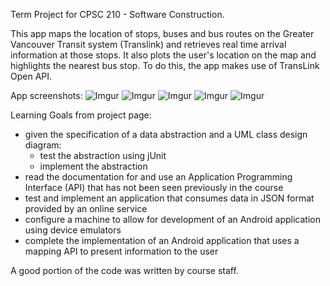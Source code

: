 Term Project for CPSC 210 - Software Construction.

This app maps the location of stops, buses and bus routes on the Greater Vancouver Transit system (Translink) and retrieves real time arrival information at those stops. It also plots the user's location on the map and highlights the nearest bus stop. To do this, the app makes use of TransLink Open API.

App screenshots:
![Imgur](https://i.imgur.com/EXvLZL1.jpg)
![Imgur](https://i.imgur.com/EJK8ufH.png)
![Imgur](https://i.imgur.com/jCHpNcS.jpg)
![Imgur](https://i.imgur.com/AnzWg0W.jpg)
![Imgur](https://i.imgur.com/Y22Pmq1.jpg)

Learning Goals from project page:

- given the specification of a data abstraction and a UML class design diagram:
	- test the abstraction using jUnit
	- implement the abstraction
- read the documentation for and use an Application Programming Interface (API) that has not been seen previously in the course
- test and implement an application that consumes data in JSON format provided by an online service
- configure a machine to allow for development of an Android application using device emulators
- complete the implementation of an Android application that uses a mapping API to present information to the user

A good portion of the code was written by course staff.
